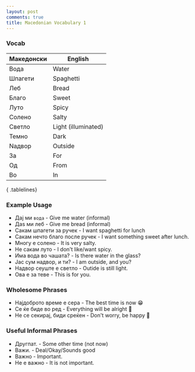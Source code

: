 ```yaml
---
layout: post
comments: true
title: Macedonian Vocabulary 1
---
```

<style>
.tablelines table, .tablelines td, .tablelines th {
      border: 1px solid #cccccc;
      text-align: left;
      margin: 0;
      padding: 6px 13px
        }
</style>

### Vocab 

| Македонски | English |
| ---------- | ------- |
| Вода | Water |
| Шпагети | Spaghetti |
| Леб     | Bread |
| Благо | Sweet |
| Луто  | Spicy |
| Солено | Salty |
| Cветло | Light (illuminated) |
| Темно | Dark |
| Nадвор | Outside |
| За | For |
| Од | From |
| Во | In |
{ .tablelines} 

### Example Usage 

 * Дај ми `вода` - Give me water (informal)
 * Даѕ ми леб - Give me bread (informal)
 * Cакам шпагети за ручек - I want spaghetti for lunch
 * Сакам нечто благо после ручек - I want something sweet after lunch.
 * Многу е солено - It is very salty.
 * Не сакам луто - I don't like/want spicy.
 * Има вода во чашата? - Is there water in the glass?
 * Јас сум надвор, и ти? - I am outside, and you?
 * Надвор сеуште е светло - Outide is still light. 
 * Ова е за теве - This is for you.


### Wholesome Phrases 

 * Најдоброто време е сера - The best time is now 😁
 * Се ќе биде во ред - Everything will be alright 🤗
 * Не се секирај, биди среќен - Don't worry, be happy 🎈


### Useful Informal Phrases

 * Другпат. - Some other time (not now) 
 * Важи. - Deal/Okay/Sounds good
 * Важно - Important.
 * Не е важно - It is not important.


